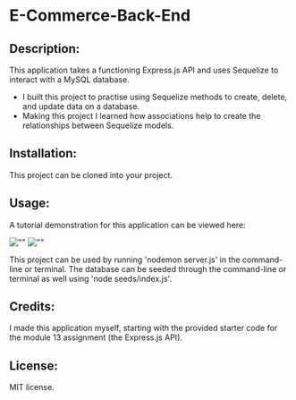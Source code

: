 # E-Commerce-Back-End

## Description:

This application takes a functioning Express.js API and uses Sequelize to interact with a MySQL database.
  - I built this project to practise using Sequelize methods to create, delete, and update data on a database.
  - Making this project I learned how associations help to create the relationships between Sequelize models.
  
## Installation:
This project can be cloned into your project.

## Usage:

A tutorial demonstration for this application can be viewed here: 

![""](./images/)
![""](./images/)

This project can be used by running 'nodemon server.js' in the command-line or terminal. 
The database can be seeded through the command-line or terminal as well using 'node seeds/index.js'.

## Credits:
I made this application myself, starting with the provided starter code for the module 13 assignment (the Express.js API). 

## License:
MIT license.
